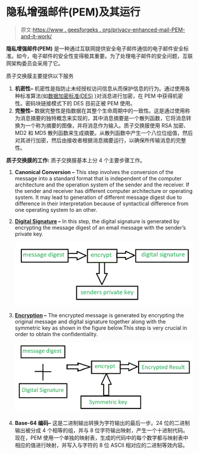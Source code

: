 # 隐私增强邮件(PEM)及其运行

> 原文:[https://www . geesforgeks . org/privacy-enhanced-mail-PEM-and-it-work/](https://www.geeksforgeeks.org/privacy-enhanced-mail-pem-and-its-working/)

**隐私增强邮件(PEM)** 是一种通过互联网提供安全电子邮件通信的电子邮件安全标准。如今，电子邮件的安全性变得极其重要。为了处理电子邮件的安全问题，互联网架构委员会采用了它。

质子交换膜主要提供以下服务

1.  **机密性–**
    机密性是指防止未经授权访问信息从而保护信息的行为。通过使用各种标准算法(如[数据加密标准(DES)](https://www.geeksforgeeks.org/data-encryption-standard-des-set-1/) )对消息进行加密，在 PEM 中获得机密性。密码块链接模式下的 DES 目前正被 PEM 使用。
2.  **完整性–**
    数据完整性是指数据在其整个生命周期中的一致性。这是通过使用称为消息摘要的独特概念来实现的，其中消息摘要是一个散列函数，它将消息转换为一个称为摘要的图像，并将消息作为输入。质子交换膜使用 RSA 加密、MD2 和 MD5 散列函数来生成摘要。从散列函数中产生一个八位位组值，然后对其进行加密，然后由接收者根据消息摘要运行，以确保所传输消息的完整性。

**质子交换膜的工作:**
质子交换膜基本上分 4 个主要步骤工作。

1.  **Canonical Conversion –**
    This step involves the conversion of the message into a standard format that is independent of the computer architecture and the operation system of the sender and the receiver. If the sender and receiver has different computer architecture or operating system. It may lead to generation of different message digest due to difference in their interpretation because of syntactical difference from one operating system to an other.
2.  **[Digital Signature](https://www.geeksforgeeks.org/digital-signatures-certificates/) –**
    In this step, the digital signature is generated by encrypting the message digest of an email message with the sender’s private key.

    ![](img/f30dd2db81da88ded919afe03cb6419f.png)

3.  **[Encryption](https://www.geeksforgeeks.org/public-key-encryption/) –**
    The encrypted message is generated by encrypting the original message and digital signature together along with the symmetric key as shown in the figure below.This step is very crucial in order to obtain the confidentiality.

    ![](img/a32d882859b944103e9bef6e3cd2ae61.png)

4.  **Base-64 编码–**
    这是二进制输出转换为字符输出的最后一步。24 位的二进制输出被分成 4 个相等的组，并与 8 位字符输出映射，产生一个十进制代码。现在，PEM 使用一个单独的映射表，生成的代码中的每个数字都与映射表中相应的值进行映射，并写入与字符的 8 位 ASCII 相对应的二进制等效内容。